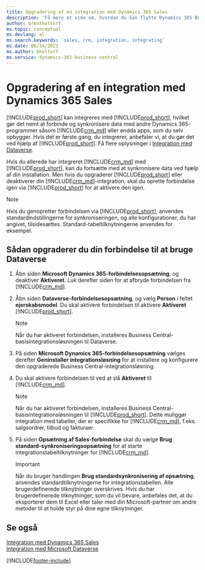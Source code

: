 ```yaml
---
title: Opgradering af en integration med Dynamics 365 Sales
description: 'Få mere at vide om, hvordan du kan flytte Dynamics 365 Business Central-integrationen med Dynamics 365 Sales til den nyeste version.'
author: brentholtorf
ms.topic: conceptual
ms.devlang: al
ms.search.keywords: 'sales, crm, integration, integrating'
ms.date: 06/14/2021
ms.author: bholtorf
ms.service: dynamics-365-business-central
---
```

# <a name="upgrading-an-integration-with-dynamics-365-sales"></a>Opgradering af en integration med Dynamics 365 Sales
[!INCLUDE[prod_short](includes/prod_short.md)] kan integreres med [!INCLUDE[prod_short](includes/cds_long_md.md)], hvilket gør det nemt at forbinde og synkronisere data med andre Dynamics 365-programmer såsom [!INCLUDE[crm_md](includes/crm_md.md)] eller endda apps, som du selv opbygger. Hvis det er første gang, du integrerer, anbefaler vi, at du gør det ved hjælp af [!INCLUDE[prod_short](includes/cds_long_md.md)]. Få flere oplysninger i [Integration med Dataverse](admin-common-data-service.md).

Hvis du allerede har integreret [!INCLUDE[crm_md](includes/crm_md.md)] med [!INCLUDE[prod_short](includes/prod_short.md)], kan du fortsætte med at synkronisere data ved hjælp af din installation. Men hvis du opgraderer [!INCLUDE[prod_short](includes/prod_short.md)] eller deaktiverer din [!INCLUDE[crm_md](includes/crm_md.md)]-integration, skal du oprette forbindelse igen via [!INCLUDE[prod_short](includes/cds_long_md.md)] for at aktivere den igen. 

> [!NOTE]
> Hvis du genopretter forbindelsen via [!INCLUDE[prod_short](includes/cds_long_md.md)], anvendes standardindstillingerne for synkroniseringen, og alle konfigurationer, du har angivet, tilsidesættes. Standard-tabeltilknytningerne anvendes for eksempel.

## <a name="to-upgrade-your-connection-to-use-dataverse"></a>Sådan opgraderer du din forbindelse til at bruge Dataverse
1. Åbn siden **Microsoft Dynamics 365-forbindelsesopsætning**, og deaktiver **Aktiveret**. Luk derefter siden for at afbryde forbindelsen fra [!INCLUDE[crm_md](includes/crm_md.md)].
2. Åbn siden **Dataverse-forbindelsesopsætning**, og vælg **Person** i feltet **ejerskabsmodel**. Du skal aktivere forbindelsen til aktivere **Aktiveret** [!INCLUDE[prod_short](includes/cds_long_md.md)].
  
   > [!NOTE]
   > Når du har aktiveret forbindelsen, installeres Business Central-basisintegrationsløsningen til Dataverse.
4. På siden **Microsoft Dynamics 365-forbindelsesopsætning** vælges derefter **Geninstaller integrationsløsning** for at installere og konfigurere den opgraderede Business Central-integrationsløsning.
5. Du skal aktivere forbindelsen til ved at slå **Aktiveret** til [!INCLUDE[crm_md](includes/crm_md.md)].
  
   > [!NOTE]
   > Når du har aktiveret forbindelsen, installeres Business Central-basisintegrationsløsningen til [!INCLUDE[prod_short](includes/prod_short.md)]. Dette muliggør integration med tabeller, der er specifikke for [!INCLUDE[crm_md](includes/crm_md.md)], f.eks. salgsordrer, tilbud og fakturaer.
6. På siden **Opsætning af Sales-forbindelse** skal du vælge **Brug standard-synkroniseringsopsætning** for at starte integrationstabeltilknytninger for [!INCLUDE[crm_md](includes/crm_md.md)].

   > [!IMPORTANT]
   > Når du bruger handlingen **Brug standardsynkronisering af opsætning**, anvendes standardtilknytningerne for integrationstabellen. Alle brugerdefinerede tilknytninger overskrives. Hvis du har brugerdefinerede tilknytninger, som du vil bevare, anbefales det, at du eksporterer dem til Excel eller taler med din Microsoft-partner om andre metoder til at holde styr på dine egne tilknytninger.    

## <a name="see-also"></a>Se også
[Integration med Dynamics 365 Sales](admin-prepare-dynamics-365-for-sales-for-integration.md)  
[Integration med Microsoft Dataverse](admin-common-data-service.md)


[!INCLUDE[footer-include](includes/footer-banner.md)]
